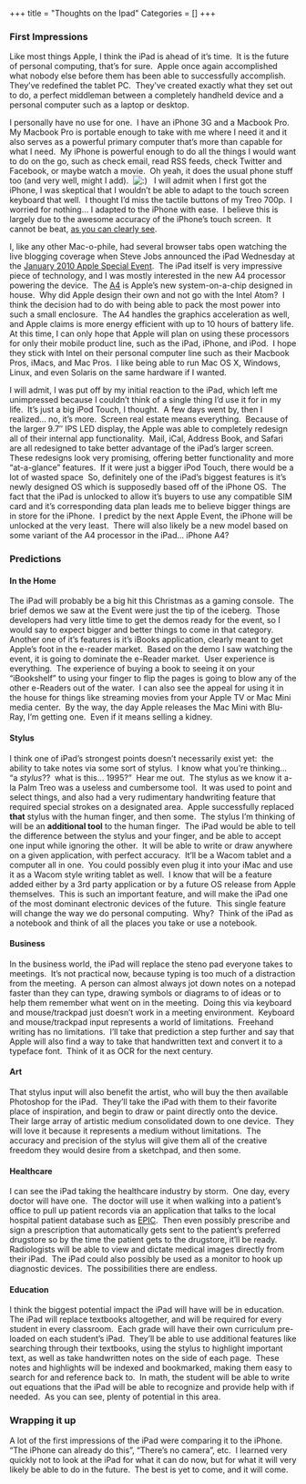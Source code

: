 +++
title = "Thoughts on the Ipad"
Categories = []
+++
### First Impressions

Like most things Apple, I think the iPad is ahead of it&#8217;s time.  It is the future of personal computing, that&#8217;s for sure.  Apple once again accomplished what nobody else before them has been able to successfully accomplish.  They&#8217;ve redefined the tablet PC.  They&#8217;ve created exactly what they set out to do, a perfect middleman between a completely handheld device and a personal computer such as a laptop or desktop.

I personally have no use for one.  I have an iPhone 3G and a Macbook Pro.  My Macbook Pro is portable enough to take with me where I need it and it also serves as a powerful primary computer that&#8217;s more than capable for what I need.  My iPhone is powerful enough to do all the things I would want to do on the go, such as check email, read RSS feeds, check Twitter and Facebook, or maybe watch a movie.  Oh yeah, it does the usual phone stuff too (and very well, might I add).  <img src='http://churnd.net/wp-includes/images/smilies/icon_smile.gif' alt=':)' class='wp-smiley' />   I will admit when I first got the iPhone, I was skeptical that I wouldn&#8217;t be able to adapt to the touch screen keyboard that well.  I thought I&#8217;d miss the tactile buttons of my Treo 700p.  I worried for nothing&#8230; I adapted to the iPhone with ease.  I believe this is largely due to the awesome accuracy of the iPhone&#8217;s touch screen.  It cannot be beat, <a title="iPhone Screen Compared" href="http://9to5mac.com/iPhone-touch-screen-rox-6542645" target="_blank">as you can clearly see</a>.

I, like any other Mac-o-phile, had several browser tabs open watching the live blogging coverage when Steve Jobs announced the iPad Wednesday at the <a title="January 2010 Apple Special Event" href="http://events.apple.com.edgesuite.net/1001q3f8hhr/event/index.html" target="_blank">January 2010 Apple Special Event</a>.  The iPad itself is very impressive piece of technology, and I was mostly interested in the new A4 processor powering the device.  The <a title="Apple A4" href="http://www.apple.com/ipad/specs/" target="_blank">A4</a> is Apple&#8217;s new system-on-a-chip designed in house.  Why did Apple design their own and not go with the Intel Atom?  I think the decision had to do with being able to pack the most power into such a small enclosure.  The A4 handles the graphics acceleration as well, and Apple claims is more energy efficient with up to 10 hours of battery life.  At this time, I can only hope that Apple will plan on using these processors for only their mobile product line, such as the iPad, iPhone, and iPod.  I hope they stick with Intel on their personal computer line such as their Macbook Pros, iMacs, and Mac Pros.  I like being able to run Mac OS X, Windows, Linux, and even Solaris on the same hardware if I wanted.

I will admit, I was put off by my initial reaction to the iPad, which left me unimpressed because I couldn&#8217;t think of a single thing I&#8217;d use it for in my life.  It&#8217;s just a big iPod Touch, I thought.  A few days went by, then I realized&#8230; no, it&#8217;s more.  Screen real estate means everything.  Because of the larger 9.7&#8243; IPS LED display, the Apple was able to completely redesign all of their internal app functionality.  Mail, iCal, Address Book, and Safari are all redesigned to take better advantage of the iPad&#8217;s larger screen.  These redesigns look very promising, offering better functionality and more &#8220;at-a-glance&#8221; features.  If it were just a bigger iPod Touch, there would be a lot of wasted space  So, definitely one of the iPad&#8217;s biggest features is it&#8217;s newly designed OS which is supposedly based off of the iPhone OS.  The fact that the iPad is unlocked to allow it&#8217;s buyers to use any compatible SIM card and it&#8217;s corresponding data plan leads me to believe bigger things are in store for the iPhone.  I predict by the next Apple Event, the iPhone will be unlocked at the very least.  There will also likely be a new model based on some variant of the A4 processor in the iPad&#8230; iPhone A4?

### Predictions

#### In the Home

The iPad will probably be a big hit this Christmas as a gaming console.  The brief demos we saw at the Event were just the tip of the iceberg.  Those developers had very little time to get the demos ready for the event, so I would say to expect bigger and better things to come in that category.  Another one of it&#8217;s features is it&#8217;s iBooks application, clearly meant to get Apple&#8217;s foot in the e-reader market.  Based on the demo I saw watching the event, it is going to dominate the e-Reader market.  User experience is everything.  The experience of buying a book to seeing it on your &#8220;iBookshelf&#8221; to using your finger to flip the pages is going to blow any of the other e-Readers out of the water.  I can also see the appeal for using it in the house for things like streaming movies from your Apple TV or Mac Mini media center.  By the way, the day Apple releases the Mac Mini with Blu-Ray, I&#8217;m getting one.  Even if it means selling a kidney.

#### Stylus

I think one of iPad&#8217;s strongest points doesn&#8217;t necessarily exist yet:  the ability to take notes via some sort of stylus.  I know what you&#8217;re thinking&#8230; &#8220;a *stylus*??  what is this&#8230; 1995?&#8221;  Hear me out.  The stylus as we know it a-la Palm Treo was a useless and cumbersome tool.  It was used to point and select things, and also had a very rudimentary handwriting feature that required special strokes on a designated area.  Apple successfully replaced **that** stylus with the human finger, and then some.  The stylus I&#8217;m thinking of will be an **additional tool** to the human finger.  The iPad would be able to tell the difference between the stylus and your finger, and be able to accept one input while ignoring the other.  It will be able to write or draw anywhere on a given application, with perfect accuracy.  It&#8217;ll be a Wacom tablet and a computer all in one.  You could possibly even plug it into your iMac and use it as a Wacom style writing tablet as well.  I know that will be a feature added either by a 3rd party application or by a future OS release from Apple themselves.  This is such an important feature, and will make the iPad one of the most dominant electronic devices of the future.  This single feature will change the way we do personal computing.  Why?  Think of the iPad as a notebook and think of all the places you take or use a notebook.

#### Business

In the business world, the iPad will replace the steno pad everyone takes to meetings.  It&#8217;s not practical now, because typing is too much of a distraction from the meeting.  A person can almost always jot down notes on a notepad faster than they can type, drawing symbols or diagrams to of ideas or to help them remember what went on in the meeting.  Doing this via keyboard and mouse/trackpad just doesn&#8217;t work in a meeting environment.  Keyboard and mouse/trackpad input represents a world of limitations.  Freehand writing has no limitations.  I&#8217;ll take that prediction a step further and say that Apple will also find a way to take that handwritten text and convert it to a typeface font.  Think of it as OCR for the next century.

#### Art

That stylus input will also benefit the artist, who will buy the then available Photoshop for the iPad.  They&#8217;ll take the iPad with them to their favorite place of inspiration, and begin to draw or paint directly onto the device.  Their large array of artistic medium consolidated down to one device.  They will love it because it represents a medium without limitations.  The accuracy and precision of the stylus will give them all of the creative freedom they would desire from a sketchpad, and then some.

#### Healthcare

I can see the iPad taking the healthcare industry by storm.  One day, every doctor will have one.  The doctor will use it when walking into a patient&#8217;s office to pull up patient records via an application that talks to the local hospital patient database such as <a href="http://www.epic.com/" target="_blank">EPIC</a>.  Then even possibly prescribe and sign a prescription that automatically gets sent to the patient&#8217;s preferred drugstore so by the time the patient gets to the drugstore, it&#8217;ll be ready.  Radiologists will be able to view and dictate medical images directly from their iPad.  The iPad could also possibly be used as a monitor to hook up diagnostic devices.  The possibilities there are endless.

#### Education

I think the biggest potential impact the iPad will have will be in education.  The iPad will replace textbooks altogether, and will be required for every student in every classroom.  Each grade will have their own curriculum pre-loaded on each student&#8217;s iPad.  They&#8217;ll be able to use additional features like searching through their textbooks, using the stylus to highlight important text, as well as take handwritten notes on the side of each page.  These notes and highlights will be indexed and bookmarked, making them easy to search for and reference back to.  In math, the student will be able to write out equations that the iPad will be able to recognize and provide help with if needed.  As you can see, plenty of potential in this area.

### Wrapping it up

A lot of the first impressions of the iPad were comparing it to the iPhone.  &#8220;The iPhone can already do this&#8221;, &#8220;There&#8217;s no camera&#8221;, etc.  I learned very quickly not to look at the iPad for what it can do now, but for what it will very likely be able to do in the future.  The best is yet to come, and it will come.
